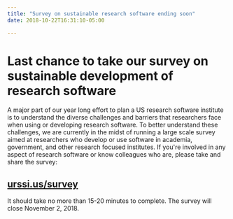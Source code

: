 ```yaml
---
title: "Survey on sustainable research software ending soon"
date: 2018-10-22T16:31:10-05:00

---
```


# Last chance to take our survey on sustainable development of research software 

A major part of our year long effort to plan a US research software institute is to understand the diverse challenges and barriers that researchers face when using or developing research software.  To better understand these challenges, we are currently in the midst of running a large scale survey aimed at researchers who develop or use software in academia, government, and other research focused institutes. If you're involved in any aspect of research software or know colleagues who are, please take and share the survey: 

<h2><a href="http://urssi.us/survey">urssi.us/survey</a></h2>

It should take no more than 15-20 minutes to complete. The survey will close November 2, 2018.



